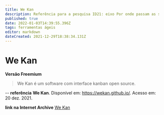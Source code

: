 ```yaml
---
title: We Kan
description: Referência para a pesquisa ID21: eixo Por onde passam as soluções.
published: true
date: 2022-01-03T14:39:55.396Z
tags: ferramentas ágeis
editor: markdown
dateCreated: 2021-12-29T18:38:34.131Z
---
```


# We Kan 
**Versão Freemium** 

> We Kan é um software com interface kanban open source. 

-- 
**referência** 
**We Kan**. Disponível em: https://wekan.github.io/. Acesso em: 20 dez. 2021.

**link na Internet Archive**
[We Kan](https://web.archive.org/web/20211117125024/https://wekan.github.io/)